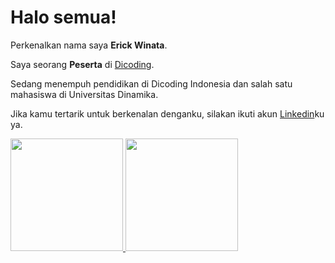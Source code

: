 # Halo semua! 

Perkenalkan nama saya **Erick Winata**.

Saya seorang **Peserta** di [Dicoding](https://www.dicoding.com/).

Sedang menempuh pendidikan di Dicoding Indonesia dan salah satu mahasiswa di Universitas Dinamika.

Jika kamu tertarik untuk berkenalan denganku, silakan ikuti akun [Linkedin](https://www.linkedin.com/in/erick-winata-b59581235/)ku ya.

<p align="left">
<a href="https://github.com/erickwinz30">
  <img height="180em" src="https://github-readme-stats-eight-theta.vercel.app/api?username=erickwinz30&show_icons=true&theme=algolia&include_all_commits=true&count_private=true"/>
  <img height="180em" src="https://github-readme-stats-eight-theta.vercel.app/api/top-langs/?username=erickwinz30&layout=compact&langs_count=8&theme=algolia"/>
</a>
</p>

<!--
**erickwinz30/erickwinz30** is a ✨ _special_ ✨ repository because its `README.md` (this file) appears on your GitHub profile.

Here are some ideas to get you started:

- 🔭 I’m currently working on ...
- 🌱 I’m currently learning ...
- 👯 I’m looking to collaborate on ...
- 🤔 I’m looking for help with ...
- 💬 Ask me about ...
- 📫 How to reach me: ...
- 😄 Pronouns: ...
- ⚡ Fun fact: ...
-->
